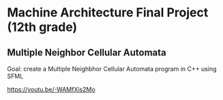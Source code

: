 # Machine Architecture Final Project (12th grade)
## Multiple Neighbor Cellular Automata
  Goal: create a Multiple Neighbhor Cellular Automata program in C++ using SFML 

https://youtu.be/-WAMfXis2Mo

